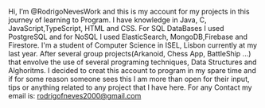   Hi, I’m @RodrigoNevesWork and this is my account for my projects in this journey of learning to Program.
  I have knowledge in Java, C, JavaScript,TypeScript, HTML and CSS. For SQL DataBases I used PostgreSQL and for NoSQL I used ElasticSearch, MongoDB,Firebase and Firestore.
  I'm a student of Computer Science in ISEL, Lisbon currently at my last year. After several group projects(Arkanoid, Chess App, BattleShip ...) that envolve the use of several programing techniques, Data Structures and Alghoritms. I decided to creat this account to program in my spare time and if for some reason someone sees this I am more than open for their input, tips or anything related to any project that I have here.
   For any Contact my email is: rodrigofneves2000@gmail.com
